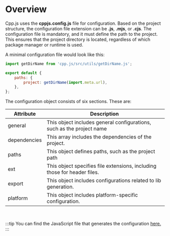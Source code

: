 # Overview
Cpp.js uses the **cppjs.config.js** file for configuration.
Based on the project structure, the configuration file extension can be **.js**, **.mjs**, or **.cjs**.
The configuration file is mandatory, and it must define the path to the project. This ensures that the project directory is located, regardless of which package manager or runtime is used.

A minimal configuration file would look like this:
```js
import getDirName from 'cpp.js/src/utils/getDirName.js';

export default {
    paths: {
        project: getDirName(import.meta.url),
    },
};
```

The configuration object consists of six sections. These are:

| Attribute    | Description |
| -            | -           |
| general      | This object includes general configurations, such as the project name |
| dependencies | This array includes the dependencies of the project. |
| paths        | This object defines paths, such as the project path |
| ext          | This object specifies file extensions, including those for header files. |
| export       | This object includes configurations related to lib generation. |
| platform     | This object includes platform-specific configuration. |

<br />

:::tip
You can find the JavaScript file that generates the configuration [here.](https://github.com/bugra9/cpp.js/blob/main/packages/cpp.js/src/utils/getConfig.js)
:::
